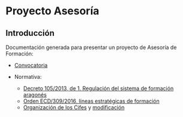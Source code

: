 # Proyecto Asesoría

## Introducción

Documentación generada para presentar un proyecto de Asesoría de Formación:

- [Convocatoria](http://www.boa.aragon.es/cgi-bin/EBOA/BRSCGI?CMD=VEROBJ&MLKOB=943630302828)

- Normativa:
    * [Decreto 105/2013, de 1. Regulación del sistema de formación aragonés](http://www.boa.aragon.es/cgi-bin/EBOA/BRSCGI?CMD=VEROBJ&MLKOB=740020785757)
    * [Orden ECD/309/2016, líneas estratégicas de formación](http://www.boa.aragon.es/cgi-bin/EBOA/BRSCGI?CMD=VEROBJ&MLKOB=903092365555)
    * [Organización de los Cifes](http://www.educaragon.org/Files/Files/UserFiles/File/Formacion%20profesorado/publicar_Orden_Funcionamiento_CIFES.pdf) y [modificación](http://www.educaragon.org/FILES/Orden_Modificada_Organizaciony%20Funcionamiento_CIFEs.pdf)

